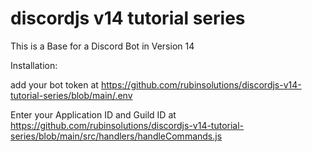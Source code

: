 # discordjs v14 tutorial series
This is a Base for a Discord Bot in Version 14

Installation: 

add your bot token at https://github.com/rubinsolutions/discordjs-v14-tutorial-series/blob/main/.env


Enter your Application ID and Guild ID at https://github.com/rubinsolutions/discordjs-v14-tutorial-series/blob/main/src/handlers/handleCommands.js
